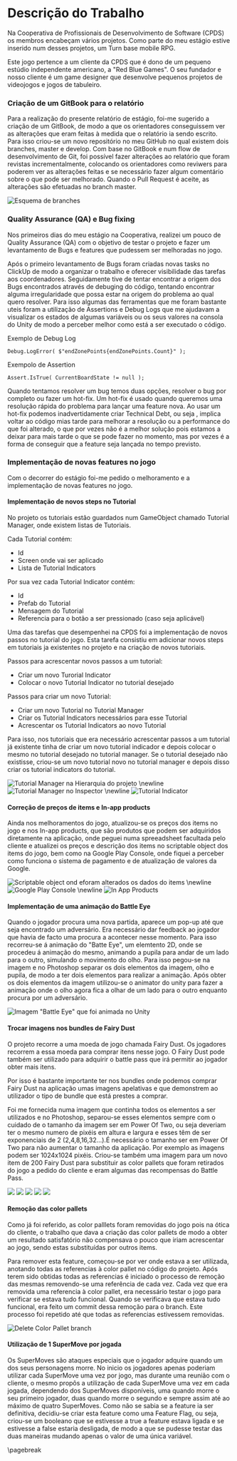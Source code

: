 
# Descrição do Trabalho

Na Cooperativa de Profissionais de Desenvolvimento de Software (CPDS) os membros encabeçam vários projetos. Como parte do meu estágio estive inserido num desses projetos, um Turn base mobile RPG.

Este jogo pertence a um cliente da CPDS que é dono de um pequeno estúdio independente americano, a "Red Blue Games". O seu fundador e nosso cliente é um game designer que desenvolve pequenos projetos de videojogos e jogos de tabuleiro. &#x20;

### Criação de um GitBook para o relatório&#x20;

Para a realização do presente relatório de estágio, foi-me  sugerido a criação de um GitBook, de modo a que os orientadores conseguissem ver as alterações que eram feitas à medida que o relatório ia sendo escrito. Para isso criou-se um novo repositório no meu GitHub no qual existem dois branches, master e develop. Com base no GitBook e num flow de desenvolvimento de Git, foi possível fazer alterações ao relatório que foram revistas incrementalmente, colocando os orientadores como reviwers para poderem ver as alterações feitas e se necessário fazer algum comentário sobre o que pode ser melhorado. Quando o Pull Request é aceite, as alterações são efetuadas no branch master.

![Esquema de  branches](.gitbook/assets/github.png)

### Quality Assurance (QA) e Bug fixing

Nos primeiros dias do meu estágio na Cooperativa, realizei um pouco de Quality Assurance (QA) com o objetivo de testar o projeto e fazer um levantamento de Bugs e features que pudessem ser melhoradas no jogo.

Após o primeiro levantamento de Bugs foram criadas novas tasks no ClickUp de modo a organizar o trabalho e oferecer visibilidade das tarefas aos coordenadores. Seguidamente tive de tentar encontrar a origem dos Bugs encontrados através de debuging do código, tentando encontrar alguma irregularidade que possa estar na origem do problema ao qual quero resolver. Para isso algumas das ferramentas que me foram bastante uteis  foram a utilização de Assertions e Debug Logs que me ajudavam a visualizar os estados de algumas variáveis ou os seus valores na consola do Unity de modo a perceber melhor como está a ser executado o código.

Exemplo de Debug Log

```lang-c#
Debug.LogError( $"endZonePoints{endZonePoints.Count}" );
```

Exempolo de Assertion

```lang-c#
Assert.IsTrue( CurrentBoardState != null );
```


Quando tentamos resolver um bug temos duas opções, resolver o bug por completo ou fazer um hot-fix. Um hot-fix é usado quando queremos uma resolução rápida do problema para lançar uma feature nova. Ao usar um hot-fix podemos inadvertidamente criar Technical Debt, ou seja , implica voltar ao código mias tarde para melhorar a resolução ou a performance do que foi alterado, o que por vezes não é a melhor solução pois estamos a deixar para mais tarde o que se pode fazer no momento, mas por vezes é a forma de conseguir que a feature seja lançada no tempo previsto.

### Implementação de novas features no jogo

Com o decorrer do estágio foi-me pedido o melhoramento e a implementação de novas features no jogo.&#x20;

#### Implementação de novos steps no Tutorial

No projeto os tutoriais estão guardados num GameObject chamado Tutorial Manager, onde existem listas de Tutoriais.&#x20;

Cada Tutorial contém:&#x20;

* Id
* Screen onde vai ser aplicado
* Lista de Tutorial Indicators

Por sua vez cada Tutorial Indicator contém:

* Id
* Prefab do Tutorial
* Mensagem do Tutorial
* Referencia para o botão a ser pressionado (caso seja aplicável)

Uma das tarefas que desempenhei na CPDS foi a implementação de novos passos no tutorial do jogo. Esta tarefa consistiu em adicionar novos steps em tutoriais ja existentes no projeto e na criação de novos tutoriais.

Passos para acrescentar novos passos a um tutorial:

* Criar um novo Turorial Indicator&#x20;
* Colocar o novo Tutorial Indicator no tutorial desejado

Passos para criar um novo Tutorial:

* Criar um novo Tutorial no Tutorial Manager
* Criar os Tutorial Indicators necessários para esse Tutorial
* Acrescentar os Tutorial Indicators ao novo Tutorial

Para isso, nos tutoriais que era necessário acrescentar passos a um tutorial já existente tinha de criar um novo tutorial indicador e depois colocar o mesmo no tutorial desejado no tutorial manager. Se o tutorial desejado não existisse, criou-se um novo tutorial novo no tutorial manager e depois disso criar os tutorial indicators do tutorial.

![Tutorial Manager na Hierarquia do projeto](.gitbook/assets/tutorial1.png)
\newline
![Tutorial Manager no Inspector](.gitbook/assets/tutorial2.png)
\newline
![Tutorial Indicator](.gitbook/assets/tutorial3.png)

#### Correção de preços de items e In-app products

Ainda nos melhoramentos do jogo, atualizou-se os preços dos items no jogo e nos In-app products, que são produtos que podem ser adquiridos diretamente na aplicação, onde peguei numa spreeadsheet facultada pelo cliente e atualizei os preços e descrição dos items no scriptable object dos items do jogo, bem como na Google Play Console, onde fiquei a perceber como funciona o sistema de pagamento e de atualização de valores da Google.

![Scriptable object ond eforam alterados os dados do items](<.gitbook/assets/scriptable_object.png>)
\newline
![Google Play Console](<.gitbook/assets/google_play_console.png>)
\newline
![In App Products](<.gitbook/assets/google_play_console_2.png>)


#### Implementação de uma animação do Battle Eye

Quando o jogador procura uma nova partida, aparece um pop-up até que seja encontrado um adversário. Era necessário dar feedback ao jogador que havia de facto uma procura a acontecer nesse momento. Para isso recorreu-se á animação do "Batte Eye", um elemtento 2D, onde se procedeu á animação do mesmo, animando a pupila para andar de um lado para o outro, simulando o movimento do olho. Para isso pegou-se na imagem e no Photoshop separar os dois elementos da imagem, olho e pupila, de modo a ter dois elementos para realizar a animação. Após obter os dois elementos da imagem utilizou-se o animator do unity para fazer a animação onde o olho agora fica a olhar de um lado para o outro enquanto procura por um adversário.

![Imagem "Battle Eye" que foi animada no Unity](<.gitbook/assets/Battle_Eye.png>)

#### Trocar imagens nos bundles de Fairy Dust

O projeto recorre a uma moeda de jogo chamada Fairy Dust. Os jogadores recorrem a essa moeda para comprar itens nesse jogo. O Fairy Dust pode também ser utilizado para adquirir o battle pass que irá permitir ao jogador obter mais itens.

Por isso é bastante importante ter nos bundles onde podemos comprar Fairy Dust na aplicação umas imagens apelativas e que demonstrem ao utilizador o tipo de bundle que está prestes a comprar.

Foi me fornecida numa imagem que continha todos os elementos a ser utilizados e no Photoshop, separou-se esses elementos sempre com o cuidado de o tamanho da imagem ser em Power Of Two, ou seja deveriam ter o mesmo numero de pixéis em altura e largura e esses têm de ser exponenciais de 2 (2,4,8,16,32...).É necessário o tamanho ser em Power Of Two para não aumentar o tamanho da aplicação. Por exemplo as imagens podem ser 1024x1024 pixéis. Criou-se também uma imagem para um novo item de 200 Fairy Dust para substituir as color pallets que foram retirados do jogo a pedido do cliente e eram algumas das recompensas do Battle Pass.

![](<.gitbook/assets/bundle_5.png>) ![](<../.gitbook/assets/bundle_20.png>) ![](<../.gitbook/assets/200_fairy_dust.png>) ![](<../.gitbook/assets/bundle_50.png>) ![](<../.gitbook/assets/bundle_100.png>)

#### Remoção das color pallets&#x20;

Como já foi referido, as color palllets foram removidas do jogo pois na ótica do cliente, o trabalho que dava a criação das color pallets de modo a obter um resultado satisfatório não compensava o pouco que iriam acrescentar ao jogo, sendo estas substituídas por outros items.&#x20;

Para remover esta feature, começou-se por ver onde estava a ser utilizada, anotando todas as referencias à color pallet no código do projeto. Após terem sido obtidas todas as referencias é iniciado o processo de remoção das mesmas removendo-se uma referência de cada vez. Cada vez que era removida uma referencia à color pallet, era necessário testar o jogo para verificar se estava tudo funcional. Quando se verificava que estava tudo funcional, era feito um commit dessa remoção para o branch. Este processo foi repetido até que todas as referencias estivessem removidas.

![Delete Color Pallet branch](.gitbook/assets/collorPallet.png)

#### Utilização de 1 SuperMove por jogada

Os SuperMoves são ataques especiais que o jogador adquire quando um dos seus personagens morre. No inicio os jogadores apenas poderiam utilizar cada SuperMove uma vez por jogo, mas durante uma reunião com o cliente, o mesmo propôs a utilização de cada SuperMove uma vez em cada jogada, dependendo dos SuperMoves disponíveis, uma quando morre o seu primeiro jogador, duas quando morre o segundo e sempre assim até ao máximo de quatro SuperMoves. Como não se sabia se a feature ia ser definitiva, decidiu-se criar esta feature como uma Feature Flag, ou seja, criou-se um booleano que se estivesse a true a feature estava ligada e se estivesse a false estaria desligada, de modo a que se pudesse testar das duas maneiras mudando apenas o valor de uma única variável. &#x20;

\pagebreak
